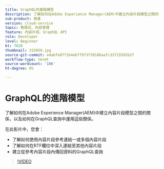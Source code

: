 ```yaml
---
title: GraphQL的進階模型
description: 了解如何在Adobe Experience Manager(AEM)中建立內容片段模型之間的關係，以及如何在GraphQL查詢中運用這些關係。
sub-product: 資產
version: cloud-service
topic: 無頭式、內容管理
feature: 內容片段、GraphQL API
role: Developer
level: Beginner
kt: 7620
thumbnail: 332859.jpg
source-git-commit: e4abfe07f1b4e67f973f39186aafc33715592b2f
workflow-type: tm+mt
source-wordcount: '106'
ht-degree: 0%

---
```



# GraphQL的進階模型

了解如何在Adobe Experience Manager(AEM)中建立內容片段模型之間的關係，以及如何在GraphQL查詢中運用這些關係。

在此影片中，您會：

+ 了解如何使用內容片段參考連結一或多個內容片段
+ 了解如何在RTF欄位中深入連結至其他內容片段
+ 建立從參考內容片段內傳回資料的GraphQL查詢

>[!VIDEO](https://video.tv.adobe.com/v/332859/?quality=12&learn=on)

